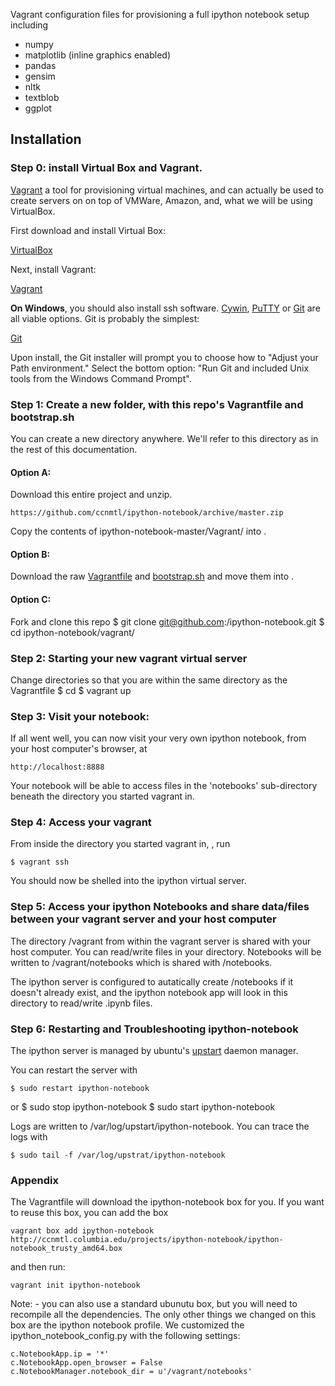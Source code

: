 Vagrant configuration files for provisioning a full ipython notebook setup including

* numpy
* matplotlib (inline graphics enabled)
* pandas
* gensim
* nltk
* textblob
* ggplot

## Installation

### Step 0: install Virtual Box and Vagrant.
[Vagrant](http://docs.vagrantup.com/v2/getting-started/index.html) a tool for provisioning virtual machines, and can actually be used to create servers on on top of VMWare, Amazon, and, what we will be using VirtualBox.

First download and install Virtual Box:

[VirtualBox](http://www.virtualbox.org/)

Next, install Vagrant:

[Vagrant](http://www.vagrantup.com/)

**On Windows**, you should also install ssh software. [Cywin](https://www.cygwin.com/), [PuTTY](http://www.putty.org/) or [Git](http://git-scm.com/download/win) are all viable options.  Git is probably the simplest:

[Git](http://git-scm.com/download/win)

Upon install, the Git installer will prompt you to choose how to "Adjust your Path environment." Select the bottom option: "Run Git and included Unix tools from the Windows Command Prompt". 

### Step 1: Create a new <MY VAGRANT HOME> folder, with this repo's Vagrantfile and bootstrap.sh 

You can create a new directory anywhere. We'll refer to this directory as <MY VAGRANT HOME> in the rest of this documentation.

#### Option A:

Download this entire project and unzip. 

    https://github.com/ccnmtl/ipython-notebook/archive/master.zip

Copy the contents of ipython-notebook-master/Vagrant/ into <MY VAGRANT HOME>. 
    
#### Option B:

Download the raw [Vagrantfile](https://raw.githubusercontent.com/ccnmtl/ipython-notebook/master/Vagrant/Vagrantfile) and [bootstrap.sh](https://raw.githubusercontent.com/ccnmtl/ipython-notebook/master/Vagrant/bootstrap.sh) and move them into <MY VAGRANT HOME>.  

#### Option C:

Fork and clone this repo
    $ git clone git@github.com:<your git user>/ipython-notebook.git
    $ cd ipython-notebook/vagrant/


### Step 2: Starting your new vagrant virtual server

Change directories so that you are within the same directory as the Vagrantfile
    $ cd <MY VAGRANT HOME>
    $ vagrant up

### Step 3: Visit your notebook:

If all went well, you can now visit your very own ipython notebook, from your host computer's browser, at 

    http://localhost:8888 

Your notebook will be able to access files in the 'notebooks' sub-directory beneath the directory you started vagrant in.

### Step 4: Access your vagrant

From inside the directory you started vagrant in, <MY VAGRANT HOME>, run

    $ vagrant ssh
    
You should now be shelled into the ipython virtual server. 

### Step 5: Access your ipython Notebooks and share data/files between your vagrant server and your host computer

The directory /vagrant from within the vagrant server is shared with your host computer. You can read/write files in your <MY VAGRANT FILE> directory. Notebooks will be written to /vagrant/notebooks which is shared with <MY VAGRANT HOME>/notebooks.

The ipython server is configured to autatically create <MY VAGRANT HOME>/notebooks if it doesn't already exist, and the ipython notebook app will look in this directory to read/write .ipynb files. 

### Step 6: Restarting and Troubleshooting ipython-notebook

The ipython server is managed by ubuntu's [upstart](http://upstart.ubuntu.com/) daemon manager.

You can restart the server with

    $ sudo restart ipython-notebook

or
    $ sudo stop ipython-notebook
    $ sudo start ipython-notebook
    
Logs are written to /var/log/upstart/ipython-notebook. You can trace the logs with 

    $ sudo tail -f /var/log/upstrat/ipython-notebook

### Appendix
The Vagrantfile will download the ipython-notebook box for you.  If you want to reuse this box, you can add the box
 
    vagrant box add ipython-notebook http://ccnmtl.columbia.edu/projects/ipython-notebook/ipython-notebook_trusty_amd64.box
 
and then run:

    vagrant init ipython-notebook
    
Note: - you can also use a standard ubunutu box, but you will need to recompile all the dependencies. The only other things we changed on this box are the ipython notebook profile. We customized the ipython_notebook_config.py with the following settings:

    c.NotebookApp.ip = '*'
    c.NotebookApp.open_browser = False
    c.NotebookManager.notebook_dir = u'/vagrant/notebooks'


